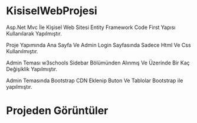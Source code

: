 <h1>KisiselWebProjesi</h1>
<p>Asp.Net Mvc İle Kişisel Web Sitesi Entity Framework Code First Yapısı Kullanılarak Yapılmıştır.</p>
<p>Proje Yapımında Ana Sayfa Ve Admin Login Sayfasında Sadece Html Ve Css Kullanılmıştır.</p>
<p>Admin Teması w3schools Sidebar Bölümünden Alınmış Ve Üzerinde Bir Kaç Değişiklik Yapılmıştır.</p>
<p>Admin Temasında Bootstrap CDN Eklenip Buton Ve Tablolar Bootstrap ile yapılmıştır.</p>

<h1>Projeden Görüntüler</h1>

